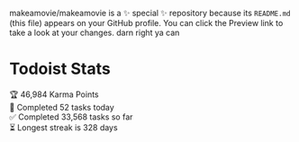 makeamovie/makeamovie is a ✨ special ✨ repository because its `README.md` (this file) appears on your GitHub profile.
You can click the Preview link to take a look at your changes. darn right ya can

# Todoist Stats

<!-- TODO-IST:START -->
🏆  46,984 Karma Points           
🌸  Completed 52 tasks today           
✅  Completed 33,568 tasks so far           
⏳  Longest streak is 328 days
<!-- TODO-IST:END -->